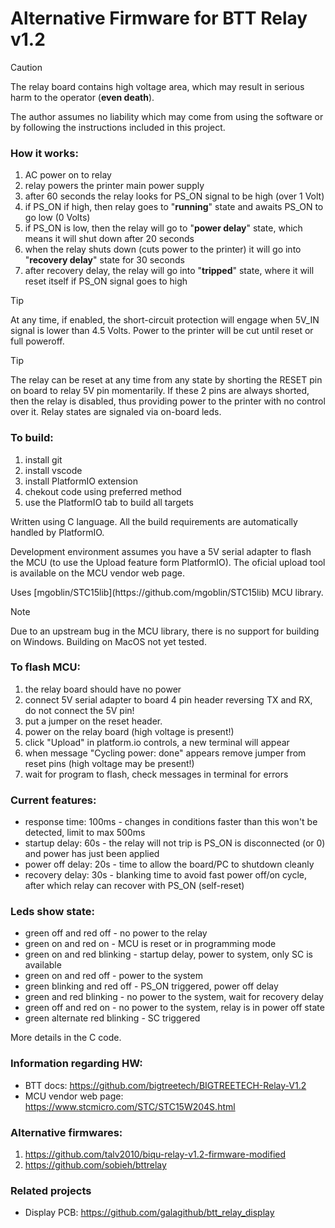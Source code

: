 # Alternative Firmware for BTT Relay v1.2

> [!CAUTION]  
> <p>The relay board contains high voltage area, which may result in serious harm to the operator (<strong>even death</strong>).</p>
> <p>The author assumes no liability which may come from using the software or by following the instructions included in this project.</p>

### How it works:
1) AC power on to relay
2) relay powers the printer main power supply
3) after 60 seconds the relay looks for PS_ON signal to be high (over 1 Volt)
4) if PS_ON if high, then relay goes to "<strong>running</strong>" state and awaits PS_ON to go low (0 Volts)
5) if PS_ON is low, then the relay will go to "<strong>power delay</strong>" state, which means it will shut down after 20 seconds
6) when the relay shuts down (cuts power to the printer) it will go into "<strong>recovery delay</strong>" state for 30 seconds
7) after recovery delay, the relay will go into "<strong>tripped</strong>" state, where it will reset itself if PS_ON signal goes to high

> [!TIP]
> <p>At any time, if enabled, the short-circuit protection will engage when 5V_IN signal is lower than 4.5 Volts. Power to the printer will be cut until reset or full poweroff.</p>

> [!TIP]
> <p>The relay can be reset at any time from any state by shorting the RESET pin on board to relay 5V pin momentarily. If these 2 pins are always shorted, then the relay is disabled, thus providing power to the printer with no control over it. Relay states are signaled via on-board leds.</p>

### To build:
1) install git
2) install vscode
3) install PlatformIO extension
4) chekout code using preferred method
5) use the PlatformIO tab to build all targets

<p>Written using C language. All the build requirements are automatically handled by PlatformIO.</p>
<p>Development environment assumes you have a 5V serial adapter to flash the MCU (to use the Upload feature form PlatformIO). The oficial upload tool is available on the MCU vendor web page.</p>
<p>Uses [mgoblin/STC15lib](https://github.com/mgoblin/STC15lib) MCU library.</p>

> [!NOTE]
> Due to an upstream bug in the MCU library, there is no support for building on Windows.
> Building on MacOS not yet tested.

### To flash MCU:
1) the relay board should have no power
2) connect 5V serial adapter to board 4 pin header reversing TX and RX, do not connect the 5V pin!
3) put a jumper on the reset header.
4) power on the relay board (high voltage is present!)
5) click "Upload" in platform.io controls, a new terminal will appear
6) when message "Cycling power: done" appears remove jumper from reset pins (high voltage may be present!)
7) wait for program to flash, check messages in terminal for errors

### Current features:
- response time: 100ms - changes in conditions faster than this won't be detected, limit to max 500ms
- startup delay: 60s - the relay will not trip is PS_ON is disconnected (or 0) and power has just been applied
- power off delay: 20s - time to allow the board/PC to shutdown cleanly
- recovery delay: 30s - blanking time to avoid fast power off/on cycle, after which relay can recover with PS_ON (self-reset)

### Leds show state:
- green off and red off - no power to the relay
- green on and red on -  MCU is reset or in programming mode
- green on and red blinking - startup delay, power to system, only SC is available
- green on and red off - power to the system
- green blinking and red off - PS_ON triggered, power off delay
- green and red blinking - no power to the system, wait for recovery delay
- green off and red on - no power to the system, relay is in power off state
- green alternate red blinking - SC triggered

More details in the C code.

### Information regarding HW:
- BTT docs: https://github.com/bigtreetech/BIGTREETECH-Relay-V1.2
- MCU vendor web page: https://www.stcmicro.com/STC/STC15W204S.html

### Alternative firmwares:
1) https://github.com/talv2010/biqu-relay-v1.2-firmware-modified
2) https://github.com/sobieh/bttrelay

### Related projects
- Display PCB: https://github.com/galagithub/btt_relay_display
